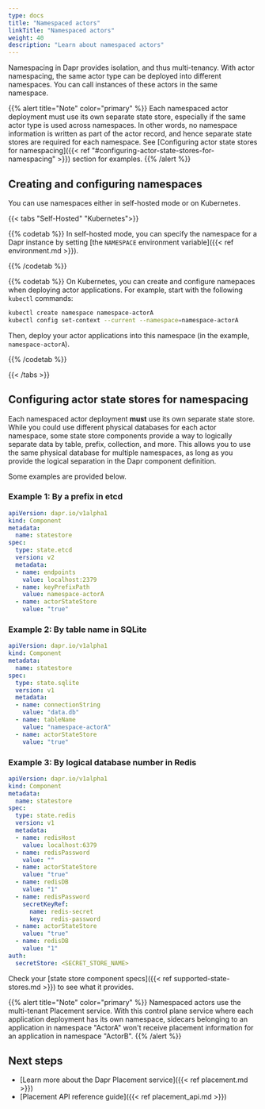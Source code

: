 ```yaml
---
type: docs
title: "Namespaced actors"
linkTitle: "Namespaced actors"
weight: 40
description: "Learn about namespaced actors"
---
```



Namespacing in Dapr provides isolation, and thus multi-tenancy. With actor namespacing, the same actor type can be deployed into different namespaces. You can call instances of these actors in the same namespace. 

{{% alert title="Note" color="primary" %}}
Each namespaced actor deployment must use its own separate state store, especially if the same actor type is used across namespaces. In other words, no namespace information is written as part of the actor record, and hence separate state stores are required for each namespace. See [Configuring actor state stores for namespacing]({{< ref "#configuring-actor-state-stores-for-namespacing" >}}) section for examples.
{{% /alert %}}

## Creating and configuring namespaces

You can use namespaces either in self-hosted mode or on Kubernetes.

{{< tabs "Self-Hosted" "Kubernetes">}}

{{% codetab %}}
In self-hosted mode, you can specify the namespace for a Dapr instance by setting [the `NAMESPACE` environment variable]({{< ref environment.md >}}).

{{% /codetab %}}

{{% codetab %}}
On Kubernetes, you can create and configure namepaces when deploying actor applications. For example, start with the following `kubectl` commands:

```bash
kubectl create namespace namespace-actorA
kubectl config set-context --current --namespace=namespace-actorA
```

Then, deploy your actor applications into this namespace (in the example, `namespace-actorA`).

{{% /codetab %}}

{{< /tabs >}}

## Configuring actor state stores for namespacing

Each namespaced actor deployment **must** use its own separate state store. While you could use different physical databases for each actor namespace, some state store components provide a way to logically separate data by table, prefix, collection, and more. This allows you to use the same physical database for multiple namespaces, as long as you provide the logical separation in the Dapr component definition.

Some examples are provided below.

### Example 1: By a prefix in etcd

```yaml
apiVersion: dapr.io/v1alpha1
kind: Component
metadata:
  name: statestore
spec:
  type: state.etcd
  version: v2
  metadata:
  - name: endpoints
    value: localhost:2379
  - name: keyPrefixPath
    value: namespace-actorA
  - name: actorStateStore
    value: "true"
```

### Example 2: By table name in SQLite

```yaml
apiVersion: dapr.io/v1alpha1
kind: Component
metadata:
  name: statestore
spec:
  type: state.sqlite
  version: v1
  metadata:
  - name: connectionString
    value: "data.db"
  - name: tableName
    value: "namespace-actorA"
  - name: actorStateStore
    value: "true"
```

### Example 3: By logical database number in Redis

```yaml
apiVersion: dapr.io/v1alpha1
kind: Component
metadata:
  name: statestore
spec:
  type: state.redis
  version: v1
  metadata:
  - name: redisHost
    value: localhost:6379
  - name: redisPassword
    value: ""
  - name: actorStateStore
    value: "true"
  - name: redisDB
    value: "1"
  - name: redisPassword
    secretKeyRef:
      name: redis-secret
      key:  redis-password
  - name: actorStateStore
    value: "true"
  - name: redisDB
    value: "1"
auth:
  secretStore: <SECRET_STORE_NAME>
```

Check your [state store component specs]({{< ref supported-state-stores.md >}}) to see what it provides.

{{% alert title="Note" color="primary" %}}
Namespaced actors use the multi-tenant Placement service. With this control plane service where each application deployment has its own namespace, sidecars belonging to an application in namespace "ActorA" won't receive placement information for an application in namespace "ActorB".
{{% /alert %}}

## Next steps
- [Learn more about the Dapr Placement service]({{< ref placement.md >}})
- [Placement API reference guide]({{< ref placement_api.md >}})